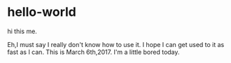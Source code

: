 # hello-world

hi this me.

Eh,I must say I really don't know how to use it.
I hope I can get used to it as fast as I can.
This is March 6th,2017.
I'm a little bored today.
